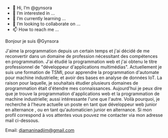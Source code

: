 - 👋 Hi, I’m @gynsora
- 👀 I’m interested in ...
- 🌱 I’m currently learning ...
- 💞️ I’m looking to collaborate on ...
- 📫 How to reach me ...

<!---
gynsora/gynsora is a ✨ special ✨ repository because its `README.md` (this file) appears on your GitHub profile.
You can click the Preview link to take a look at your changes.
--->
Bonjour je suis @Gynsora

J'aime la programmation depuis un certain temps et j'ai décidé de me reconvertir dans un domaine de profession nécessitant des compétences en programmation.
J'ai étudié la programmation web et j'ai obtenu le titre professionnel de "développeur d'applications multimédias".
Actuellement je suis une formation de TSMI, pour apprendre la programmation d'automate pour machine industrielle; 
et avoir des bases en analyse de données IoT.
La raison pour laquelle, je souhaitais étudier plusieurs domaines de programmation était d'étendre mes connaissances.
Aujourd'hui je peux dire que je trouve la programmation d'applications web et la programmation de machine industrielle; 
aussi intéressante l'une que l'autre.
Voilà pourquoi, je recherche à l'heure actuelle un poste en tant que développeur web junior en alternance , ou en tant qu'automaticien junior en alternance.
Si mon profil correspond à vos attentes vous pouvez me contacter via mon adresse mail ci-dessous.

Email: djamaninadjim@gmail.com 
